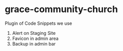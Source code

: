 # grace-community-church
Plugin of Code Snippets we use

1. Alert on Staging Site
1. Favicon in admin area
1. Backup in admin bar
